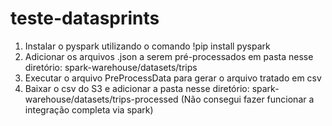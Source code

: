# teste-datasprints

1. Instalar o pyspark utilizando o comando !pip install pyspark 
2. Adicionar os arquivos .json a serem pré-processados em pasta nesse diretório: spark-warehouse/datasets/trips 
3. Executar o arquivo PreProcessData para gerar o arquivo tratado em csv 
4. Baixar o csv do S3 e adicionar a pasta nesse diretório: spark-warehouse/datasets/trips-processed (Não consegui fazer funcionar a integração completa via spark)
